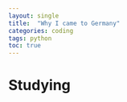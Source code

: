```yaml
---
layout: single
title:  "Why I came to Germany"
categories: coding
tags: python
toc: true
---
```


# Studying 
